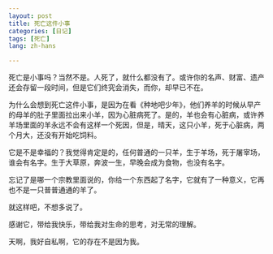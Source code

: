 ```yaml
---
layout: post
title: 死亡这件小事
categories: [日记]
tags: [死亡]
lang: zh-hans

---
```


死亡是小事吗？当然不是。人死了，就什么都没有了。或许你的名声、财富、遗产还会存留一段时间，但是它们终究会消失，而你，却早已不在。

为什么会想到死亡这件小事，是因为在看《种地吧少年》，他们养羊的时候从早产的母羊的肚子里面拉出来小羊，因为心脏病死了。是的，羊也会有心脏病，或许养羊场里面的羊永远不会有这样一个死因，但是，晴天，这只小羊，死于心脏病，两个月大，还没有开始吃饲料。

它是不是幸福的？我觉得肯定是的，任何普通的一只羊，生于羊场，死于屠宰场，谁会有名字。生于大草原，奔波一生，早晚会成为食物，也没有名字。

忘记了是哪一个宗教里面说的，你给一个东西起了名字，它就有了一种意义，它再也不是一只普普通通的羊了。

就这样吧，不想多说了。

感谢它，带给我快乐，带给我对生命的思考，对无常的理解。

天啊，我好自私啊，它的存在不是因为我。


